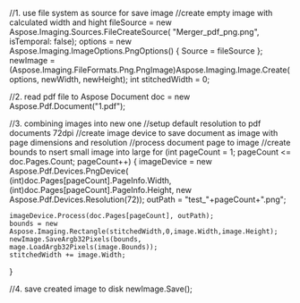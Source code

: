 
//1. use file system as source for save image
//create empty image with calculated width and hight
fileSource = new Aspose.Imaging.Sources.FileCreateSource( "Merger_pdf_png.png", isTemporal: false);
options = new Aspose.Imaging.ImageOptions.PngOptions() { Source = fileSource };
newImage = (Aspose.Imaging.FileFormats.Png.PngImage)Aspose.Imaging.Image.Create(options, newWidth, newHeight);
int stitchedWidth = 0;

//2. read pdf file to Aspose Document
doc = new Aspose.Pdf.Document("1.pdf");

//3. combining images into new one
//setup default resolution to pdf documents 72dpi
//create image device to save document as image with page dimensions and resolution
//process document page to image
//create bounds to nsert small image into large
for (int pageCount = 1; pageCount <= doc.Pages.Count; pageCount++)
{
    imageDevice = new Aspose.Pdf.Devices.PngDevice(
        (int)doc.Pages[pageCount].PageInfo.Width,
        (int)doc.Pages[pageCount].PageInfo.Height,
        new Aspose.Pdf.Devices.Resolution(72));
        outPath = "test_"+pageCount+".png";

    imageDevice.Process(doc.Pages[pageCount], outPath);
    bounds = new Aspose.Imaging.Rectangle(stitchedWidth,0,image.Width,image.Height);
    newImage.SaveArgb32Pixels(bounds, mage.LoadArgb32Pixels(image.Bounds));
    stitchedWidth += image.Width;
}

//4. save created image to disk
newImage.Save();
